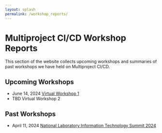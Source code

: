 ```yaml
---
layout: splash
permalink: /workshop_reports/
---
```


# Multiproject CI/CD Workshop Reports

This section of the website collects upcoming workshops and summaries of past
workshops we have held on Multiproject CI/CD.

## Upcoming Workshops

- June 14, 2024 [Virtual Workshop 1](/workshop_reports/virtual_workshop1/)
- TBD Virtual Workshop 2

## Past Workshops

- April 11, 2024 [National Laboratory Information Technology Summit 2024](workshop_reports/nlit2024)